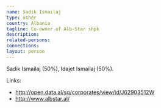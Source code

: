 ```yaml
---
name: Sadik Ismailaj
type: other
country: Albania
tagline: Co-owner of Alb-Star shpk
description:
related-persons:
connections:
layout: person
---
```

Sadik Ismailaj (50%), Idajet Ismailaj (50%).

Links:
* <http://open.data.al/sq/corporates/view/id/J62903512W>
* <http://www.albstar.al/>
